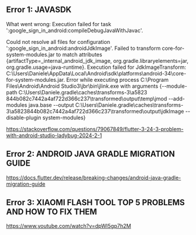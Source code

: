 ## Error 1: JAVASDK

What went wrong:
Execution failed for task ':google_sign_in_android:compileDebugJavaWithJavac'.

Could not resolve all files for configuration ':google_sign_in_android:androidJdkImage'.
Failed to transform core-for-system-modules.jar to match attributes {artifactType=_internal_android_jdk_image, org.gradle.libraryelements=jar, org.gradle.usage=java-runtime}.
Execution failed for JdkImageTransform: C:\Users\Daniele\AppData\Local\Android\sdk\platforms\android-34\core-for-system-modules.jar.
Error while executing process C:\Program Files\Android\Android Studio3\jbr\bin\jlink.exe with arguments {--module-path C:\Users\Daniele.gradle\caches\transforms-3\a5823
844b082c7442a4af722d366c237\transformed\output\temp\jmod --add-modules java.base --output C:\Users\Daniele.gradle\caches\transforms-3\a5823844b082c7442a4af722d366c237\transformed\output\jdkImage --disable-plugin system-modules}

https://stackoverflow.com/questions/79067849/flutter-3-24-3-problem-with-android-studio-ladybug-2024-2-1

## Error 2: ANDROID JAVA GRADLE MIGRATION GUIDE 
https://docs.flutter.dev/release/breaking-changes/android-java-gradle-migration-guide

## Error 3: XIAOMI FLASH TOOL TOP 5 PROBLEMS AND HOW TO FIX THEM
https://www.youtube.com/watch?v=dpWI5gp7h2M
